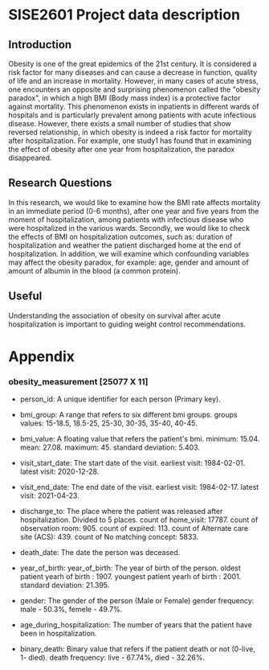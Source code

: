 # SISE2601 Project data description

## Introduction
Obesity is one of the great epidemics of the 21st century. It is considered a risk factor for many diseases and can cause a decrease in function, quality of life and an increase in mortality. However, in many cases of acute stress, one encounters an opposite and surprising phenomenon called the "obesity paradox", in which a high BMI (Body mass index) is a protective factor against mortality. This phenomenon exists in inpatients in different wards of hospitals and is particularly prevalent among patients with acute infectious disease. However, there exists a small number of studies that show reversed relationship, in which obesity is indeed a risk factor for mortality after hospitalization. For example, one study1 has found that in examining the effect of obesity after one year from hospitalization, the paradox disappeared.

## Research Questions
In this research, we would like to examine how the BMI rate affects mortality
in an immediate period (0-6 months), after one year and five years from the moment of hospitalization, among patients with infectious disease who were hospitalized in the various wards.
Secondly, we would like to check the effects of BMI on hospitalization outcomes, such as: duration of hospitalization and weather the patient discharged home at the end of hospitalization.
In addition, we will examine which confounding variables may affect the obesity paradox, for example: age, gender and amount of amount of albumin in the blood (a common protein).

## Useful
Understanding the association of obesity on survival after acute hospitalization is important to guiding weight control recommendations.


# Appendix 
### obesity_measurement [25077 X 11]

- person_id: A unique identifier for each person (Primary key).

- bmi_group: A range that refers to six different bmi groups. groups values: 15-18.5, 18.5-25, 25-30, 30-35, 35-40, 40-45.

- bmi_value: A floating value that refers the patient's bmi.
  minimum: 15.04.
  mean: 27.08.
  maximum: 45.
  standard deviation: 5.403.

- visit_start_date: The start date of the visit.
  earliest visit: 1984-02-01.
  latest visit: 2020-12-28.
  
- visit_end_date: The end date of the visit. 
  earliest visit: 1984-02-17.
  latest visit: 2021-04-23.
  
- discharge_to: The place where the patient was released after hospitalization. Divided to 5 places.
  count of home_visit: 17787.
  count of observation room: 905.
  count of expired: 113.
  count of Alternate care site (ACS): 439.
  count of No matching concept: 5833.

- death_date: The date the person was deceased.

- year_of_birth: year_of_birth: The year of birth of the person.
  oldest patient yearh of birth : 1907.
  youngest patient yearh of birth : 2001.
  standard deviation: 21.395.

- gender: The gender of the person (Male or Female)
  gender frequency: male - 50.3%, femele - 49.7%.

- age_during_hospitalization: The number of years that the patient have been in hospitalization.

- binary_death: Binary value that refers if the patient death or not (0-live, 1- died).
  death frequency: live - 67.74%, died - 32.26%.
  
